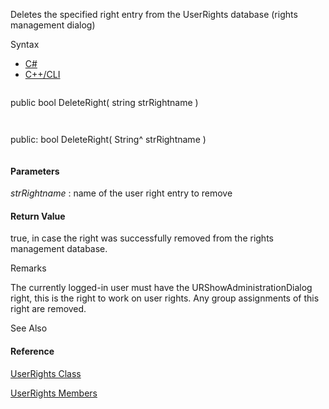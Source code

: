 Deletes the specified right entry from the UserRights database (rights management dialog)

Syntax

* [C#](#i-syntax-CS)
* [C++/CLI](#i-syntax-CPP2005)

```
```
public bool DeleteRight( 
   string strRightname
)
```
```

```
```
public:
bool DeleteRight( 
   String^ strRightname
)
```
```

#### Parameters

*strRightname*
:   name of the user right entry to remove

#### Return Value

true, in case the right was successfully removed from the rights management database.

Remarks

The currently logged-in user must have the URShowAdministrationDialog right, this is the right to work on user rights. Any group assignments of this right are removed.



See Also

#### Reference

[UserRights Class](Eplan.EplApi.AFu~Eplan.EplApi.ApplicationFramework.UserRights.html)
  
[UserRights Members](Eplan.EplApi.AFu~Eplan.EplApi.ApplicationFramework.UserRights_members.html)